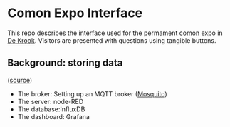 # Comon Expo Interface
This repo describes the interface used for the permament [comon](https://comon.gent/en) expo in [De Krook](https://dekrook.be/en/). Visitors are presented with questions using tangible buttons.

## Background: storing data
([source](https://docs.arduino.cc/tutorials/portenta-x8/datalogging-iot/))
*  The broker: Setting up an MQTT broker ([Mosquito](https://mosquitto.org/))
*  The server: node-RED
*  The database:InfluxDB
*  The dashboard: Grafana
